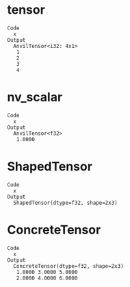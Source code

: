 # tensor

    Code
      x
    Output
      AnvilTensor<i32: 4x1> 
       1
       2
       3
       4

# nv_scalar

    Code
      x
    Output
      AnvilTensor<f32> 
       1.0000

# ShapedTensor

    Code
      x
    Output
      ShapedTensor(dtype=f32, shape=2x3) 

# ConcreteTensor

    Code
      x
    Output
      ConcreteTensor(dtype=f32, shape=2x3) 
       1.0000 3.0000 5.0000
       2.0000 4.0000 6.0000

